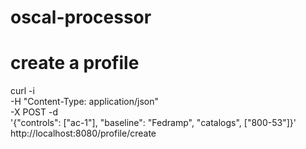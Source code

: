 # oscal-processor

# create a profile

curl -i \
    -H "Content-Type: application/json" \
    -X POST -d  \
    '{"controls": ["ac-1"], "baseline": "Fedramp", "catalogs", ["800-53"]}'
    http://localhost:8080/profile/create
